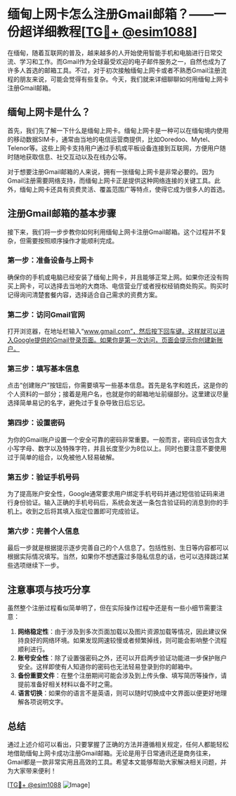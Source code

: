 # 缅甸上网卡怎么注册Gmail邮箱？——一份超详细教程[[TG💪+ @esim1088](https://t.me/s/esim1088)]

在缅甸，随着互联网的普及，越来越多的人开始使用智能手机和电脑进行日常交流、学习和工作。而Gmail作为全球最受欢迎的电子邮件服务之一，自然也成为了许多人首选的邮箱工具。不过，对于初次接触缅甸上网卡或者不熟悉Gmail注册流程的朋友来说，可能会觉得有些复杂。今天，我们就来详细聊聊如何用缅甸上网卡注册Gmail邮箱。

## 缅甸上网卡是什么？

首先，我们先了解一下什么是缅甸上网卡。缅甸上网卡是一种可以在缅甸境内使用的移动数据SIM卡，通常由当地的电信运营商提供，比如Ooredoo、Mytel、Telenor等。这些上网卡支持用户通过手机或平板设备连接到互联网，方便用户随时随地获取信息、社交互动以及在线办公等。

对于想要注册Gmail邮箱的人来说，拥有一张缅甸上网卡是非常必要的。因为Gmail注册需要网络支持，而缅甸上网卡正是提供这种网络连接的关键工具。此外，缅甸上网卡还具有资费灵活、覆盖范围广等特点，使得它成为很多人的首选。

## 注册Gmail邮箱的基本步骤

接下来，我们将一步步教你如何利用缅甸上网卡注册Gmail邮箱。这个过程并不复杂，但需要按照顺序操作才能顺利完成。

### 第一步：准备设备与上网卡

确保你的手机或电脑已经安装了缅甸上网卡，并且能够正常上网。如果你还没有购买上网卡，可以选择去当地的大商场、电信营业厅或者授权经销商处购买。购买时记得询问清楚套餐内容，选择适合自己需求的资费方案。

### 第二步：访问Gmail官网

打开浏览器，在地址栏输入“www.gmail.com”，然后按下回车键。这样就可以进入Google提供的Gmail登录页面。如果你是第一次访问，页面会提示你创建新账户。

### 第三步：填写基本信息

点击“创建账户”按钮后，你需要填写一些基本信息。首先是名字和姓氏，这是你的个人资料的一部分；接着是用户名，也就是你的邮箱地址前缀部分。这里建议尽量选择简单易记的名字，避免过于复杂导致日后忘记。

### 第四步：设置密码

为你的Gmail账户设置一个安全可靠的密码非常重要。一般而言，密码应该包含大小写字母、数字以及特殊字符，并且长度至少为8位以上。同时也要注意不要使用过于简单的组合，以免被他人轻易破解。

### 第五步：验证手机号码

为了提高账户安全性，Google通常要求用户绑定手机号码并通过短信验证码来进行身份验证。输入正确的手机号码后，系统会发送一条包含验证码的消息到你的手机上。收到之后将其填入指定位置即可完成验证。

### 第六步：完善个人信息

最后一步就是根据提示逐步完善自己的个人信息了。包括性别、生日等内容都可以根据实际情况填写。当然，如果你不想透露过多隐私信息的话，也可以选择跳过某些选项继续下一步。

## 注意事项与技巧分享

虽然整个注册过程看似简单明了，但在实际操作过程中还是有一些小细节需要注意：

1. **网络稳定性**：由于涉及到多次页面加载以及图片资源加载等情况，因此建议保持良好的网络环境。如果发现网速较慢或者频繁掉线，则可能会影响整个流程顺利进行。
2. **账号安全性**：除了设置强密码之外，还可以开启两步验证功能进一步保护账户安全。这样即使有人知道你的密码也无法轻易登录到你的邮箱中。
3. **备份重要文件**：在整个注册期间可能会涉及到上传头像、填写简历等操作，请提前准备好相关材料以备不时之需。
4. **语言切换**：如果你的语言不是英语，则可以随时切换成中文界面以便更好地理解各项说明文字。

## 总结

通过上述介绍可以看出，只要掌握了正确的方法并遵循相关规定，任何人都能轻松地借助缅甸上网卡成功注册Gmail邮箱。无论是用于日常通讯还是商务往来，Gmail都是一款非常实用且高效的工具。希望本文能够帮助大家解决相关问题，并为大家带来便利！

[[TG💪+ @esim1088](https://t.me/s/esim1088) ![Image](https://i.postimg.cc/4NQfJmqS/Snipaste-2025-05-13-00-14-12.png)]